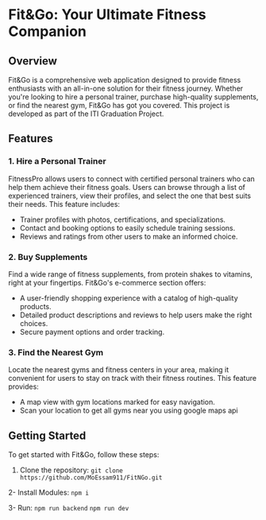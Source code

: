 
# Fit&Go: Your Ultimate Fitness Companion

## Overview
Fit&Go is a comprehensive web application designed to provide fitness enthusiasts with an all-in-one solution for their fitness journey. Whether you're looking to hire a personal trainer, purchase high-quality supplements, or find the nearest gym, Fit&Go has got you covered. This project is developed as part of the ITI Graduation Project.

## Features
### 1. Hire a Personal Trainer
FitnessPro allows users to connect with certified personal trainers who can help them achieve their fitness goals. Users can browse through a list of experienced trainers, view their profiles, and select the one that best suits their needs. This feature includes:
- Trainer profiles with photos, certifications, and specializations.
- Contact and booking options to easily schedule training sessions.
- Reviews and ratings from other users to make an informed choice.

### 2. Buy Supplements
Find a wide range of fitness supplements, from protein shakes to vitamins, right at your fingertips. Fit&Go's e-commerce section offers:
- A user-friendly shopping experience with a catalog of high-quality products.
- Detailed product descriptions and reviews to help users make the right choices.
- Secure payment options and order tracking.

### 3. Find the Nearest Gym
Locate the nearest gyms and fitness centers in your area, making it convenient for users to stay on track with their fitness routines. This feature provides:
- A map view with gym locations marked for easy navigation.
- Scan your location to get all gyms near you using google maps api

## Getting Started
To get started with Fit&Go, follow these steps:

1. Clone the repository:
   `git clone https://github.com/MoEssam911/FitNGo.git`

2- Install Modules:
  `npm i`

 3- Run:
   `npm run backend`
   `npm run dev`
